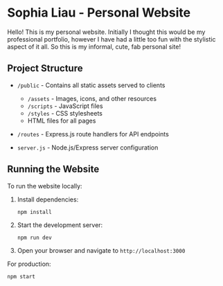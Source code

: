 # Sophia Liau - Personal Website

Hello! This is my personal website. 
Initially I thought this would be my professional portfolio, however I have had a little too fun with the stylistic aspect of it all.
So this is my informal, cute, fab personal site!

## Project Structure

- `/public` - Contains all static assets served to clients
  - `/assets` - Images, icons, and other resources
  - `/scripts` - JavaScript files
  - `/styles` - CSS stylesheets
  - HTML files for all pages

- `/routes` - Express.js route handlers for API endpoints
- `server.js` - Node.js/Express server configuration

## Running the Website

To run the website locally:

1. Install dependencies:
   ```
   npm install
   ```

2. Start the development server:
   ```
   npm run dev
   ```

3. Open your browser and navigate to `http://localhost:3000`

For production:
```
npm start
```